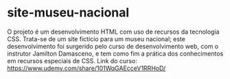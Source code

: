 # site-museu-nacional
O projeto é um desenvolvimento HTML com uso de recursos da tecnologia CSS. Trata-se de um site fictício para um museu nacional; este desenvolvimento foi surgerido pelo curso de desenvolvimento web, com o instrutor Jamilton Damasceno, e tem como fim a prática dos conhecimentos em recursos especiais de CSS.
Link do curso: https://www.udemy.com/share/101WqGAEcceV1RRHoD/
